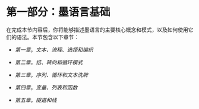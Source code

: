 # 第一部分：**墨语言基础**

在完成本节内容后，你将能够描述墨语言的主要核心概念和模式，以及如何使用它们的语法。本节包含以下章节：

+   *第一章*，*文本、流程、选择和编织*

+   *第二章*，*结、转向和循环模式*

+   *第三章*，*序列、循环和文本洗牌*

+   *第四章*，*变量、列表和函数*

+   *第五章*，*隧道和线*
